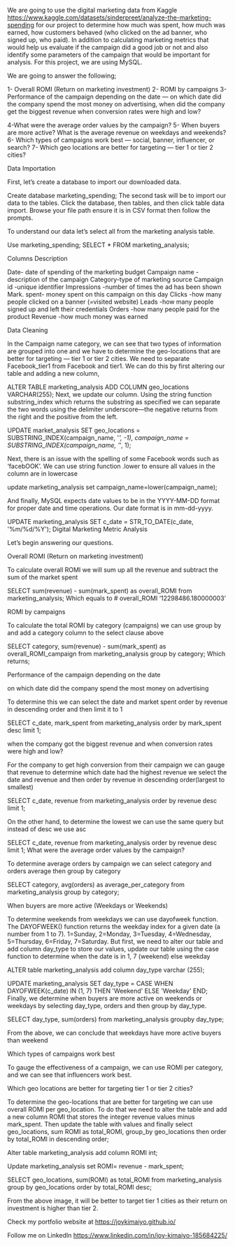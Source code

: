 We are going to use the digital marketing data from Kaggle https://www.kaggle.com/datasets/sinderpreet/analyze-the-marketing-spending for our project to determine how much was spent, how much was earned, how customers behaved (who clicked on the ad banner, who signed up, who paid). In addition to calculating marketing metrics that would help us evaluate if the campaign did a good job or not and also identify some parameters of the campaign that would be important for analysis. For this project, we are using MySQL.

We are going to answer the following;

1- Overall ROMI (Return on marketing investment)
2- ROMI by campaigns
3- Performance of the campaign depending on the date — on which date did the company spend the most money on advertising, when did the company get the biggest revenue when conversion rates were high and low?

4-What were the average order values by the campaign?
5- When buyers are more active? What is the average revenue on weekdays and weekends?
6- Which types of campaigns work best — social, banner, influencer, or search?
7- Which geo locations are better for targeting — tier 1 or tier 2 cities?

Data Importation

First, let’s create a database to import our downloaded data.

Create database marketing_spending;
The second task will be to import our data to the tables. Click the database, then tables, and then click table data import. Browse your file path ensure it is in CSV format then follow the prompts.

To understand our data let’s select all from the marketing analysis table.

Use marketing_spending;
SELECT * FROM marketing_analysis;

Columns Description

Date- date of spending of the marketing budget
Campaign name -description of the campaign
Category-type of marketing source
Campaign id -unique identifier
Impressions -number of times the ad has been shown
Mark. spent- money spent on this campaign on this day
Clicks -how many people clicked on a banner (=visited website)
Leads -how many people signed up and left their credentials
Orders -how many people paid for the product
Revenue -how much money was earned

Data Cleaning

In the Campaign name category, we can see that two types of information are grouped into one and we have to determine the geo-locations that are better for targeting — tier 1 or tier 2 cities. We need to separate Facebook_tier1 from Facebook and tier1. We can do this by first altering our table and adding a new column,

ALTER TABLE marketing_analysis ADD COLUMN geo_locations VARCHAR(255);
Next, we update our column. Using the string function substring_index which returns the substring as specified we can separate the two words using the delimiter underscore—the negative returns from the right and the positive from the left.

UPDATE market_analysis
SET geo_locations = SUBSTRING_INDEX(campaign_name, '_', -1),
    campaign_name = SUBSTRING_INDEX(campaign_name, '_', 1);

Next, there is an issue with the spelling of some Facebook words such as ‘facebOOK’. We can use string function .lower to ensure all values in the column are in lowercase

update marketing_analysis
set campaign_name=lower(campaign_name);

And finally, MySQL expects date values to be in the YYYY-MM-DD format for proper date and time operations. Our date format is in mm-dd-yyyy.

UPDATE marketing_analysis
SET c_date = STR_TO_DATE(c_date, '%m/%d/%Y');
Digital Marketing Metric Analysis

Let’s begin answering our questions.

Overall ROMI (Return on marketing investment)

To calculate overall ROMI we will sum up all the revenue and subtract the sum of the market spent

SELECT sum(revenue) - sum(mark_spent) as overall_ROMI from marketing_analysis;
Which equals to # overall_ROMI
‘12298486.180000003’

ROMI by campaigns

To calculate the total ROMI by category (campaigns) we can use group by and add a category column to the select clause above

SELECT category, sum(revenue) - sum(mark_spent) as overall_ROMI_campaign from marketing_analysis
group by category;
Which returns;


Performance of the campaign depending on the date

on which date did the company spend the most money on advertising

To determine this we can select the date and market spent order by revenue in descending order and then limit it to 1

SELECT c_date, mark_spent from marketing_analysis
order by mark_spent desc
limit 1;

when the company got the biggest revenue and when conversion rates were high and low?

For the company to get high conversion from their campaign we can gauge that revenue to determine which date had the highest revenue we select the date and revenue and then order by revenue in descending order(largest to smallest)

SELECT c_date, revenue from marketing_analysis 
order by revenue desc
limit 1;

On the other hand, to determine the lowest we can use the same query but instead of desc we use asc

SELECT c_date, revenue from marketing_analysis 
order by revenue desc
limit 1;
What were the average order values by the campaign?

To determine average orders by campaign we can select category and orders average then group by category

SELECT category, avg(orders) as average_per_category from marketing_analysis
group by category;

When buyers are more active (Weekdays or Weekends)

To determine weekends from weekdays we can use dayofweek function. The DAYOFWEEK() function returns the weekday index for a given date (a number from 1 to 7). 1=Sunday, 2=Monday, 3=Tuesday, 4=Wednesday, 5=Thursday, 6=Friday, 7=Saturday. But first, we need to alter our table and add column day_type to store our values, update our table using the case function to determine when the date is in 1, 7 (weekend) else weekday

ALTER table marketing_analysis
add column day_type varchar (255);

UPDATE marketing_analysis
SET day_type = CASE 
    WHEN DAYOFWEEK(c_date) IN (1, 7) THEN 'Weekend'
    ELSE 'Weekday'
END;
Finally, we determine when buyers are more active on weekends or weekdays by selecting day_type, orders and then group by day_type.

SELECT day_type, sum(orders) from marketing_analysis
groupby day_type;

From the above, we can conclude that weekdays have more active buyers than weekend

Which types of campaigns work best

To gauge the effectiveness of a campaign, we can use ROMI per category, and we can see that influencers work best.


Which geo locations are better for targeting tier 1 or tier 2 cities?

To determine the geo-locations that are better for targeting we can use overall ROMI per geo_location. To do that we need to alter the table and add a new column ROMI that stores the integer revenue values minus mark_spent. Then update the table with values and finally select geo_locations, sum ROMI as total_ROMI, group_by geo_locations then order by total_ROMI in descending order;

Alter table marketing_analysis
add column ROMI int;

Update marketing_analysis
set ROMI= revenue - mark_spent;

SELECT geo_locations, sum(ROMI) as total_ROMI from marketing_analysis
group by geo_locations
order by total_ROMI desc;

From the above image, it will be better to target tier 1 cities as their return on investment is higher than tier 2.

Check my portfolio website at https://joykimaiyo.github.io/

Follow me on LinkedIn https://www.linkedin.com/in/joy-kimaiyo-185684225/
